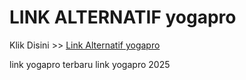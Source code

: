 # LINK ALTERNATIF yogapro

Klik Disini >> <a href="https://linksto.pages.dev/">Link Alternatif yogapro </a>

link yogapro terbaru
link yogapro 2025